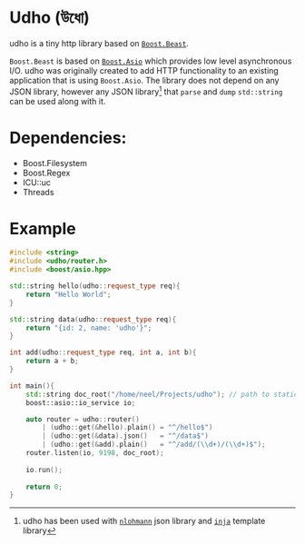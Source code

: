 # Udho (উধো)
udho is a tiny http library based on [`Boost.Beast`](https://www.boost.org/doc/libs/1_71_0/libs/beast/doc/html/index.html). 

`Boost.Beast` is based on [`Boost.Asio`](https://www.boost.org/doc/libs/1_71_0/doc/html/boost_asio.html) which provides low level asynchronous I/O.  udho was originally created to add HTTP functionality to an existing application that is using `Boost.Asio`. The library does not depend on any JSON library, however any JSON library[^1] that `parse` and `dump` `std::string` can be used  along with it. 

[^1]: udho has been used with [`nlohmann`](https://github.com/nlohmann/json) json library and [`inja`](https://github.com/pantor/inja) template library 

 # Dependencies:
* Boost.Filesystem
* Boost.Regex
* ICU::uc
* Threads
  
# Example

```cpp
#include <string>
#include <udho/router.h>
#include <boost/asio.hpp>

std::string hello(udho::request_type req){
    return "Hello World";
}

std::string data(udho::request_type req){
    return "{id: 2, name: 'udho'}";
}

int add(udho::request_type req, int a, int b){
    return a + b;
}

int main(){
    std::string doc_root("/home/neel/Projects/udho"); // path to static content
    boost::asio::io_service io;

    auto router = udho::router()
        | (udho::get(&hello).plain() = "^/hello$")
        | (udho::get(&data).json()   = "^/data$")
        | (udho::get(&add).plain()   = "^/add/(\\d+)/(\\d+)$");
    router.listen(io, 9198, doc_root);
        
    io.run();
    
    return 0;
}

```
